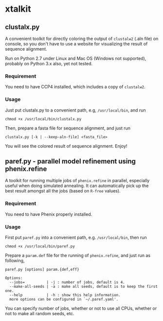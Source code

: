 # xtalkit

## clustalx.py

A convenient toolkit for directly coloring the output of `clustalw2` (.aln file) on console, so you don't have to use a website for visualizing the result of sequence alignment.

Run on Python 2.7 under Linux and Mac OS (Windows not supported), probably on Python 3.x also, yet not tested.

### Requirement

You need to have CCP4 installed, which includes a copy of `clustalw2`.

### Usage

Just put clustalx.py to a convenient path, e.g, `/usr/local/bin`, and run

```shell
chmod +x /usr/local/bin/clustalx.py
```

Then, prepare a fasta file for sequence alignment, and just run

```shell
clustalx.py [-k | --keep-aln-file] <fasta_file>
```

You will see the colored result of sequence alignment. Enjoy!

## paref.py - parallel model refinement using phenix.refine

A toolkit for running multiple jobs of `phenix.refine` in parallel, especially useful when doing simulated annealing. It can automatically pick up the best result amongst all the jobs (based on `R-free` values).

### Requirement

You need to have Phenix properly installed.

### Usage

First put `paref.py` into a convenient path, e.g. `/usr/local/bin`, then run

```shell
chmod +x /usr/local/bin/paref.py
```

Prepare a `param.def` file for the running of `phenix.refine`, and just run as following,

```shell
paref.py [options] param.{def,eff}

Options:
  --jobs=          | -j : number of jobs, default is 4.
  --make-all-seeds | -a : make all seeds, default is to keep the first one.
  --help           | -h : show this help information.
  more options can be configured in `~/.paref.yaml'.
```

You can specify number of jobs, whether or not to use all CPUs, whether or not to make all random seeds, etc.
